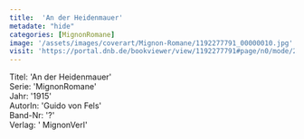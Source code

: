 ```yaml
---
title:  'An der Heidenmauer'
metadate: "hide"
categories: [MignonRomane]
image: '/assets/images/coverart/Mignon-Romane/1192277791_00000010.jpg'
visit: 'https://portal.dnb.de/bookviewer/view/1192277791#page/n0/mode/2up'
---
```

Titel: 'An der Heidenmauer' <br>
Serie: 'MignonRomane' <br>
Jahr: '1915' <br>
AutorIn: 'Guido von Fels' <br>
Band-Nr: '?' <br>
Verlag: ' MignonVerl'